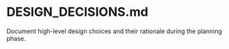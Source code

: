 # DESIGN_DECISIONS.md

Document high-level design choices and their rationale during the planning phase.
